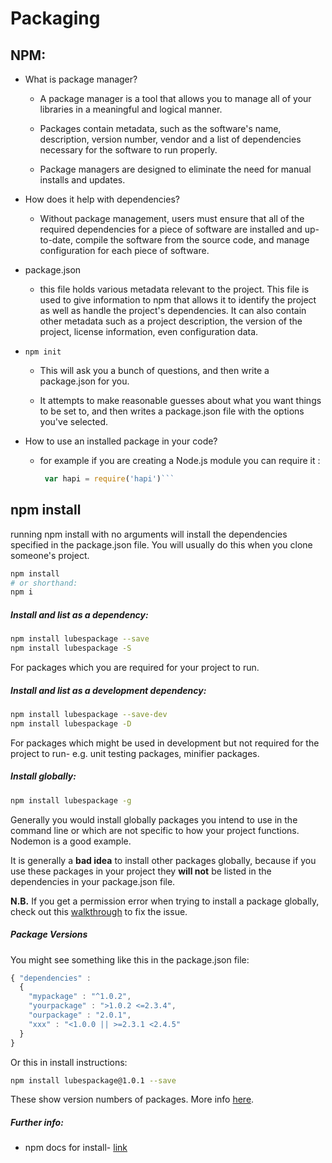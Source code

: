 # Packaging

## NPM:
 * What is package manager?

   - A package manager is a tool that allows you to manage all of your libraries in a meaningful and logical manner.

   - Packages contain metadata, such as the software's name, description, version number, vendor and a list of dependencies necessary for the software to run properly.

   - Package managers are designed to eliminate the need for manual installs and updates.

 * How does it help with dependencies?

   - Without package management, users must ensure that all of the required dependencies for a piece of software are installed and up-to-date, compile the software from the source code, and manage configuration for each piece of software.


 * package.json

   - this file holds various metadata relevant to the project. This file is used to give information to npm that allows it to identify the project as well as handle the project's dependencies. It can also contain other metadata such as a project description, the version of the project, license information, even configuration data.


 * `npm init`

   - This will ask you a bunch of questions, and then write a package.json for you.

   - It attempts to make reasonable guesses about what you want things to be set to, and then writes a package.json file with the options you've selected.

 * How to use an installed package in your code?

   - for example if you are creating a Node.js module you can require it :

     ``` js
      var hapi = require('hapi')```

## npm install
running npm install with no arguments will install the dependencies specified in the package.json file. You will usually do this when you clone someone's project.
```bash
npm install
# or shorthand:
npm i
```

##### Install and list as a dependency:
```bash
npm install lubespackage --save
npm install lubespackage -S
```
For packages which you are required for your project to run.


##### Install and list as a development dependency:
```bash
npm install lubespackage --save-dev
npm install lubespackage -D
```
For packages which might be used in development but not required for the project to run- e.g. unit testing packages, minifier packages.

##### Install globally:
```bash
npm install lubespackage -g
```
Generally you would install globally packages you intend to use in the command line or which are not specific to how your project functions. Nodemon is a good example.

It is generally a __bad idea__ to install other packages globally, because if you use these packages in your project they __will not__ be listed in the dependencies in your package.json file.

__N.B.__ If you get a permission error when trying to install a package globally, check out this [walkthrough](https://docs.npmjs.com/getting-started/fixing-npm-permissions) to fix the issue.

##### Package Versions
You might see something like this in the package.json file:
```js
{ "dependencies" :
  {
    "mypackage" : "^1.0.2",
    "yourpackage" : ">1.0.2 <=2.3.4",
    "ourpackage" : "2.0.1",
    "xxx" : "<1.0.0 || >=2.3.1 <2.4.5"
  }
}
```
Or this in install instructions:
```bash
npm install lubespackage@1.0.1 --save
```

These show version numbers of packages. More info [here](https://docs.npmjs.com/files/package.json#dependencies).

##### Further info:
- npm docs for install- [link](https://docs.npmjs.com/cli/install)
